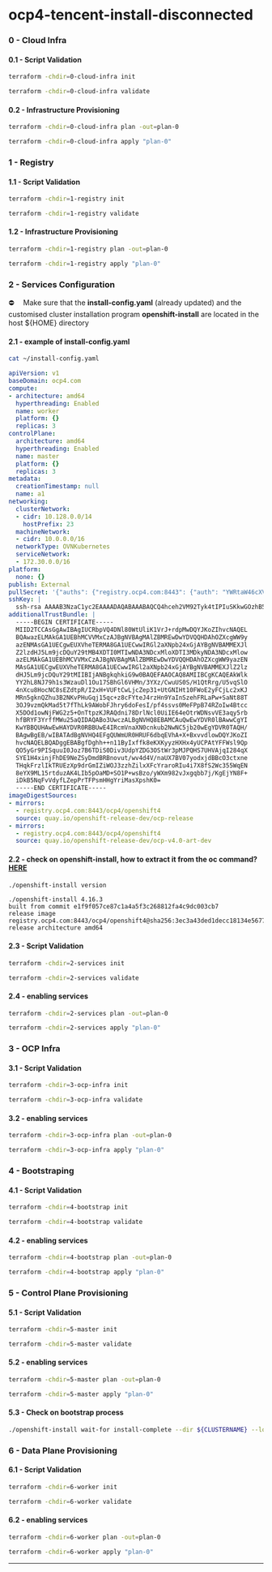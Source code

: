 # ocp4-tencent-install-disconnected

### 0 - Cloud Infra

#### 0.1 - Script Validation
```bash
terraform -chdir=0-cloud-infra init
```
```bash
terraform -chdir=0-cloud-infra validate
```
#### 0.2 - Infrastructure Provisioning
```bash
terraform -chdir=0-cloud-infra plan -out=plan-0
```
```bash
terraform -chdir=0-cloud-infra apply "plan-0"
```

### 1 - Registry

#### 1.1 - Script Validation
```bash
terraform -chdir=1-registry init
```
```bash
terraform -chdir=1-registry validate
```
#### 1.2 - Infrastructure Provisioning
```bash
terraform -chdir=1-registry plan -out=plan-0
```
```bash
terraform -chdir=1-registry apply "plan-0"
```

### 2 - Services Configuration

⛔️ &#x2003;Make sure that the __install-config.yaml__ (already updated) and the customised cluster installation program __openshift-install__ are located in the host ${HOME} directory

#### 2.1 - example of __install-config.yaml__
```bash
cat ~/install-config.yaml
```

```yaml
apiVersion: v1
baseDomain: ocp4.com
compute:
- architecture: amd64
  hyperthreading: Enabled
  name: worker
  platform: {}
  replicas: 3
controlPlane:
  architecture: amd64
  hyperthreading: Enabled
  name: master
  platform: {}
  replicas: 3
metadata:
  creationTimestamp: null
  name: a1
networking:
  clusterNetwork:
  - cidr: 10.128.0.0/14
    hostPrefix: 23
  machineNetwork:
  - cidr: 10.0.0.0/16
  networkType: OVNKubernetes
  serviceNetwork:
  - 172.30.0.0/16
platform:
  none: {}
publish: External
pullSecret: '{"auths": {"registry.ocp4.com:8443": {"auth": "YWRtaW46cXVheVBhc3MxMjM="}}}'
sshKey: |
  ssh-rsa AAAAB3NzaC1yc2EAAAADAQABAAABAQCQ4hceh2VM92Tyk4tIPIuSKkwGOzhB5KGCxg71o4BJEmVnwIYvoqKrE9wMjpWVV4cpaafGnu2dWvIcqdH318iFhn19DIc/NnUVMNgu47X3gdDDcBHLk4cMroVqtK0sQ49tt1vwQmhK/iri0hXAsgcKuZlIi2QoVjocIR837i5vC+NEDdiG+sh/olYbiGJDuepGRq8D4nK37FsuDQ9LdNfIOoe6hvf5iKLCRXRnHgXMmuOtS68eyJ6ZMg7wXDy2851s7zKajmW5rT37VKM5v0iz/VqTR/QPYuhFXPINxQwyCA9wy0bEJbwoQJLi5ZQdUY3MMgZ+5BIu/oDzlqHleljF
additionalTrustBundle: |
  -----BEGIN CERTIFICATE-----
  MIID2TCCAsGgAwIBAgIUCRbpVQ4DNl80WtUliK1VrJ+rdpMwDQYJKoZIhvcNAQEL
  BQAwazELMAkGA1UEBhMCVVMxCzAJBgNVBAgMAlZBMREwDwYDVQQHDAhOZXcgWW9y
  azENMAsGA1UECgwEUXVheTERMA8GA1UECwwIRGl2aXNpb24xGjAYBgNVBAMMEXJl
  Z2lzdHJ5Lm9jcDQuY29tMB4XDTI0MTIwNDA3NDcxMloXDTI3MDkyNDA3NDcxMlow
  azELMAkGA1UEBhMCVVMxCzAJBgNVBAgMAlZBMREwDwYDVQQHDAhOZXcgWW9yazEN
  MAsGA1UECgwEUXVheTERMA8GA1UECwwIRGl2aXNpb24xGjAYBgNVBAMMEXJlZ2lz
  dHJ5Lm9jcDQuY29tMIIBIjANBgkqhkiG9w0BAQEFAAOCAQ8AMIIBCgKCAQEAkWlk
  YY2hL8NJ79h1s3WzauDl1Ou17SBhGl6VHMn/3YXz/CwuUS0S/H1QtRrg/U5vqSlO
  4nXcu8HocNC8sEZdtpR/I2xH+VUFtCwLjcZep31+UtGNIHt10FWoE2yFCjLc2xKJ
  MRn5gknQZhu3B2NKvPHuGqj15qc+z8cFYteJ4rzHn9YaInSzehFRLaPw+SaNt88T
  3OJ9vzmQkMad5t7fThLk9AWobFJhry6doFesI/pf4ssvs0MeFPpB74RZoIw4Btcc
  X5DOd1owNjFWG2z5+OnTtpzKJRAQdni78DrlNcl0UiIE64eOtrWDNsvVE3aqy5rb
  hfBRYF3YrffMWu25aQIDAQABo3UwczALBgNVHQ8EBAMCAuQwEwYDVR0lBAwwCgYI
  KwYBBQUHAwEwHAYDVR0RBBUwE4IRcmVnaXN0cnkub2NwNC5jb20wEgYDVR0TAQH/
  BAgwBgEB/wIBATAdBgNVHQ4EFgQUWmUR0HRUF6dbqEVhA+X+BxvvdlowDQYJKoZI
  hvcNAQELBQADggEBABgfDghh++n11ByIxffk8eKXKyyzHXHx4yUCPAtYFFWsl9Qp
  QO5yGr9PISquuI0Joz7B6TDiS0Div3UdpYZDG3OStWr3pMJPQHS7UHVAjqI284qX
  SYE1H4xinjFhDE9NeZSyDmdBRBnovut/wv4d4V/naUX7BV07yodxjdBBcO3ctxne
  THqkFrzlIkTRUEzXp9drGmIZiWOJ3zzhZilxXFcYraroRIu4i7X8fS2Wc355WqEN
  8eYX9ML15rtduzAK4LIb5pOaMD+SO1P+wsBzo/yWXm982vJxgqbb7j/KgEjYN8F+
  iDkB5NqFvVdyfLZepPrTFPsmHHgYriMasXpshK0=
  -----END CERTIFICATE-----
imageDigestSources:
- mirrors:
  - registry.ocp4.com:8443/ocp4/openshift4
  source: quay.io/openshift-release-dev/ocp-release
- mirrors:
  - registry.ocp4.com:8443/ocp4/openshift4
  source: quay.io/openshift-release-dev/ocp-v4.0-art-dev
```

#### 2.2 - check on __openshift-install__, how to extract it from the oc command? [HERE](https://gitlab.com/rcardona/ocp4-tasks/-/blob/main/cluster-registry/mirror-registry-commons.md?ref_type=heads#generate-customized-openshift-install-binary-specifically-for-the-mirrored-registry) 
```bash
./openshift-install version
```
```text
./openshift-install 4.16.3
built from commit e1f9f057ce87c1a4a5f3c268812fa4c9dc003cb7
release image registry.ocp4.com:8443/ocp4/openshift4@sha256:3ec3a43ded1decc18134e5677f56037d8929f4442930f5d1156e7a77cdf1b9b3
release architecture amd64
```

#### 2.3 - Script Validation
```bash
terraform -chdir=2-services init
```
```bash
terraform -chdir=2-services validate
```

#### 2.4 - enabling services
```bash
terraform -chdir=2-services plan -out=plan-0
```
```bash
terraform -chdir=2-services apply "plan-0"
```
 
### 3 - OCP Infra

#### 3.1 - Script Validation
```bash
terraform -chdir=3-ocp-infra init
```
```bash
terraform -chdir=3-ocp-infra validate
```

#### 3.2 - enabling services
```bash
terraform -chdir=3-ocp-infra plan -out=plan-0
```
```bash
terraform -chdir=3-ocp-infra apply "plan-0"
```

### 4 - Bootstraping

#### 4.1 - Script Validation
```bash
terraform -chdir=4-bootstrap init
```
```bash
terraform -chdir=4-bootstrap validate
```

#### 4.2 - enabling services
```bash
terraform -chdir=4-bootstrap plan -out=plan-0
```
```bash
terraform -chdir=4-bootstrap apply "plan-0"
```

### 5 - Control Plane Provisioning

#### 5.1 - Script Validation
```bash
terraform -chdir=5-master init
```
```bash
terraform -chdir=5-master validate
```

#### 5.2 - enabling services
```bash
terraform -chdir=5-master plan -out=plan-0
```
```bash
terraform -chdir=5-master apply "plan-0"
```

#### 5.3 - Check on bootstrap process
```bash
./openshift-install wait-for install-complete --dir ${CLUSTERNAME} --log-level debug
```

### 6 - Data Plane Provisioning

#### 6.1 - Script Validation
```bash
terraform -chdir=6-worker init
```
```bash
terraform -chdir=6-worker validate
```

#### 6.2 - enabling services
```bash
terraform -chdir=6-worker plan -out=plan-0
```
```bash
terraform -chdir=6-worker apply "plan-0"
```
----